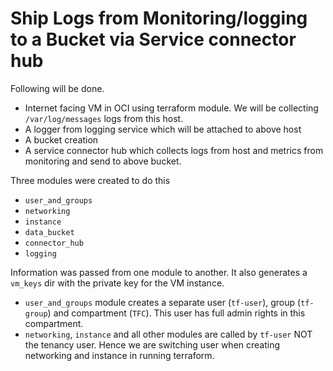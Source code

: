 # Ship Logs from Monitoring/logging to a Bucket via Service connector hub

Following will be done.


* Internet facing VM in OCI using terraform module. We will be collecting `/var/log/messages` logs from this host.
* A logger from logging service which will be attached to above host
* A bucket creation
* A service connector hub which collects logs from host and metrics from monitoring and send to above bucket.

Three modules were created to do this
* `user_and_groups`
* `networking`
* `instance`
* `data_bucket`
* `connector_hub`
* `logging`

Information was passed from one module to another. It also generates a `vm_keys` dir with the private key for the VM instance.

* `user_and_groups` module creates a separate user (`tf-user`), group (`tf-group`) and compartment (`TFC`). This user has full admin rights in this compartment.
* `networking`, `instance` and all other modules are called by `tf-user` NOT the tenancy user. Hence we are switching user when creating networking and instance in running terraform.
